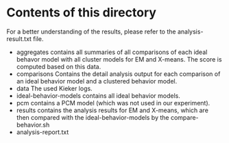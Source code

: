 # Contents of this directory

For a better understanding of the results, please refer to the
analysis-result.txt file.

- aggregates
  contains all summaries of all comparisons of each ideal behavor model
  with all cluster models for EM and X-means. The score is computed
  based on this data.
- comparisons
  Contains the detail analysis output for each comparison of an ideal
  behavior model and a clustered behavior model.
- data
  The used Kieker logs.
- ideal-behavior-models
  contains all ideal behavior models.
- pcm
  contains a PCM model (which was not used in our experiment).
- results
  contains the analysis results for EM and X-means, which are then
  compared with the ideal-behavior-models by the compare-behavior.sh 
- analysis-report.txt



